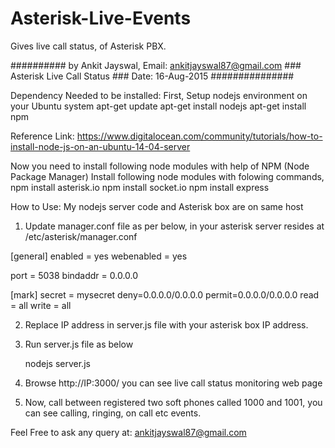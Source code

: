 # Asterisk-Live-Events
Gives live call status, of Asterisk PBX.

##########  by Ankit Jayswal, Email: ankitjayswal87@gmail.com ### Asterisk Live Call Status ### Date: 16-Aug-2015 ###############

Dependency Needed to be installed:
First, Setup nodejs environment on your Ubuntu system
apt-get update
apt-get install nodejs
apt-get install npm

Reference Link: https://www.digitalocean.com/community/tutorials/how-to-install-node-js-on-an-ubuntu-14-04-server

Now you need to install following node modules with help of NPM (Node Package Manager)
Install following node modules with folowing commands,
npm install asterisk.io
npm install socket.io
npm install express

How to Use:
My nodejs server code and Asterisk box are on same host

1. Update manager.conf file as per below, in your asterisk server resides at /etc/asterisk/manager.conf

[general]
enabled = yes
webenabled = yes

port = 5038
bindaddr = 0.0.0.0


[mark]
secret = mysecret
deny=0.0.0.0/0.0.0.0
permit=0.0.0.0/0.0.0.0
read = all
write = all

2. Replace IP address in server.js file with your asterisk box IP address.

3. Run server.js file as below

	nodejs server.js

4. Browse http://IP:3000/  you can see live call status monitoring web page

5. Now, call between registered two soft phones called 1000 and 1001, you can see calling, ringing, on call etc events.



Feel Free to ask any query at: ankitjayswal87@gmail.com
